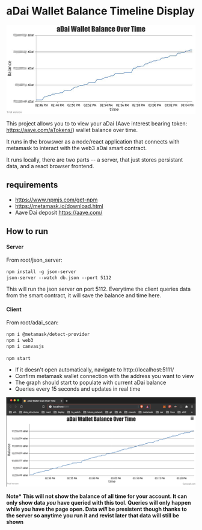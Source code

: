 # aDai Wallet Balance Timeline Display

![graph prievew](adai_scan/images/chart.jpeg)

This project allows you to to view your aDai (Aave interest bearing token: https://aave.com/aTokens/) wallet balance over time.

It runs in the browswer as a node/react application that connects with metamask to interact with the web3 aDai smart contract.

It runs locally, there are two parts -- a server, that just stores persistant data, and a react browser frontend. 

## requirements
* https://www.npmjs.com/get-npm
* https://metamask.io/download.html
* Aave Dai deposit https://aave.com/

## How to run

#### Server
From root/json_server:
````
npm install -g json-server
json-server --watch db.json --port 5112 
````
This will run the json server on port 5112. Everytime the client queries data from the smart contract, it will save the balance and time here.

#### Client
From root/adai_scan:
````
npm i @metamask/detect-provider
npm i web3
npm i canvasjs

npm start
````

* If it doesn't open automatically, navigate to http://localhost:5111/
* Confirm metamask wallet connection with the address you want to view
* The graph should start to populate with current aDai balance
* Queries every 15 seconds and updates in real time

![graph prievew](adai_scan/images/chart2.png)

**Note\* This will not show the balance of all time for your account. It can only show data _you_ have queried with this tool. Queries will only happen while you have the page open. Data _will_ be presistent though thanks to the server so anytime you run it and revist later that data will still be shown**

